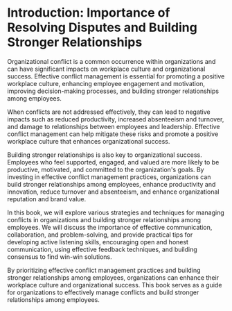 Introduction: Importance of Resolving Disputes and Building Stronger Relationships
==================================================================================

Organizational conflict is a common occurrence within organizations and can have significant impacts on workplace culture and organizational success. Effective conflict management is essential for promoting a positive workplace culture, enhancing employee engagement and motivation, improving decision-making processes, and building stronger relationships among employees.

When conflicts are not addressed effectively, they can lead to negative impacts such as reduced productivity, increased absenteeism and turnover, and damage to relationships between employees and leadership. Effective conflict management can help mitigate these risks and promote a positive workplace culture that enhances organizational success.

Building stronger relationships is also key to organizational success. Employees who feel supported, engaged, and valued are more likely to be productive, motivated, and committed to the organization's goals. By investing in effective conflict management practices, organizations can build stronger relationships among employees, enhance productivity and innovation, reduce turnover and absenteeism, and enhance organizational reputation and brand value.

In this book, we will explore various strategies and techniques for managing conflicts in organizations and building stronger relationships among employees. We will discuss the importance of effective communication, collaboration, and problem-solving, and provide practical tips for developing active listening skills, encouraging open and honest communication, using effective feedback techniques, and building consensus to find win-win solutions.

By prioritizing effective conflict management practices and building stronger relationships among employees, organizations can enhance their workplace culture and organizational success. This book serves as a guide for organizations to effectively manage conflicts and build stronger relationships among employees.
